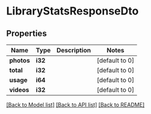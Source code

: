 # LibraryStatsResponseDto

## Properties

Name | Type | Description | Notes
------------ | ------------- | ------------- | -------------
**photos** | **i32** |  | [default to 0]
**total** | **i32** |  | [default to 0]
**usage** | **i64** |  | [default to 0]
**videos** | **i32** |  | [default to 0]

[[Back to Model list]](../README.md#documentation-for-models) [[Back to API list]](../README.md#documentation-for-api-endpoints) [[Back to README]](../README.md)


